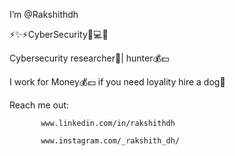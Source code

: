 I’m @Rakshithdh

⚡️✨⚡️CyberSecurity📲💻💵

Cybersecurity researcher💫| hunter💰💵

I work for Money💰💵 if you need loyality hire a dog🐩

Reach me out:
           
           www.linkedin.com/in/rakshithdh

           www.instagram.com/_rakshith_dh/
